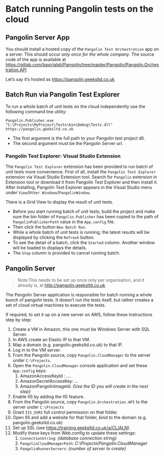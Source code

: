 # Batch running Pangolin tests on the cloud

## Pangolin Server App
You should install a hosted copy of the `Pangolin Test Orchestration` app on a server.
This should occur *only once for the whole company*.
The source code of the app is available at https://gitlab.com/basirjalali/Pangolin/tree/master/Pangolin/Pangolin.Orchestration.API 

Let’s say it’s hosted as https://pangolin.geeksltd.co.uk 

## Batch Run via Pangolin Test Explorer
To run a whole batch of unit tests on the cloud independently use the following command line utility:

```
Pangolin.Publisher.exe “C:\Projects\MyProject\Tests\bin\Debug\Tests.dll" https://pangolin.geeksltd.co.uk
```

- The first argument is the full path to your Pangolin test project dll. 
- The second argument must be the Pangolin Server url.

### Pangolin Test Explorer: Visual Studio Extension
The `Pangolin Test Explorer` extension has been provided to run batch of unit tests more convenience.
First of all, install the `Pangolin Test Explorer` extension via Visual Studio Extension tool.
Search for `Pangolin` extension in Extension tool or download it from Pangolin Test Explorer  and then install it.
After Installing, Pangolin Test Explorer appears in the Visual Studio menu under `View`/`Other Windows`/`PangolinWindow`. 

There is a Grid View to display the result of unit tests.

- Before you start running batch of unit tests, build the project and make sure the bin folder of `Pangolin.Publisher` has been copied to the path of `PangolinPublisherPath` value in the `App.config` file.
- Then click the button `New Batch Run`.
- While a whole batch of unit tests is running, the latest results will be displayed by clicking the `Refresh` button.
- To see the detail of a batch, click the `Started` column. Another window will be loaded to displays the details.
- The `Stop` column is provided to cancel running batch.

## Pangolin Server
> Note:This needs to be set up once only per organisation, and it already is, at http://pangolin.geeksltd.co.uk.

The Pangolin Server application is responsible for batch running a whole bunch of pangolin tests. It doesn’t run the tests itself, but rather creates a set of cloud virtual machines to execute the tests.

If required, to set it up on a new server on AWS, follow these instructions step by step:

1. Create a VM in Amazon, this one must be Windows Server with SQL Server.
1. In AWS create an Elastic IP to that VM.
1. Map a domain (e.g. pangolin.geeksltd.co.uk) to that IP.
1. Log in to the VM server.
1. From the Pangolin source, copy `Pangolin.CloudManager` to the server under `C:\Projects`.
1. Open the `Pangolin.CloudManager` console application and set these `App.config` keys:
   1. AmazonAccessKeyId : ….
   1. AmazonSecretAccessKey: ...
   1. AmazonPangolinImageId: *{Use the ID you will create in the next step}*
1. Enable IIS by adding the IIS feature.
1. From the Pangolin source, copy `Pangolin.Orchestration.API` to the server under `C:\Projects`
1. Grant `IIS_USRS` full control permission on that folder.
1. Open IIS and add a website for that folder, bind to the domain (e.g. pangolin.geeksltd.co.uk)
1. Set up SSL (see https://training.geeksltd.co.uk/a/CL/ALN).
1. Modify these keys from Web.config to update these settings:
   1. `ConnectionString`: *{database connection string}*
   1. `PangolinCloudManagerPath`: *C:\Projects\Pangolin.CloudManager*
   1. `PangolinRunnerServers`: *{number of server to create}*



